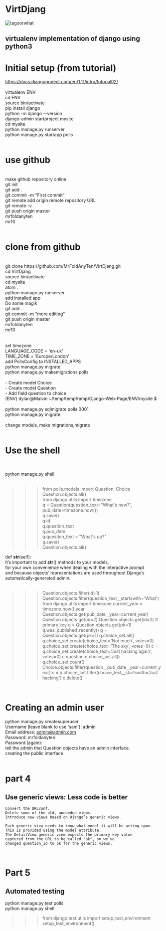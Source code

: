 # VirtDjang<br />
![tagoorwhat](/home/sam/Documents/temp/temp/VirtDjang/OlivettiM21.png)

## virtualenv implementation of django using python3<br />

# Initial setup (from tutorial)<br />

https://docs.djangoproject.com/en/1.11/intro/tutorial02/<br />
<br />
virtualenv ENV  <br />
cd ENV  <br />
source bin/activate<br />
pip install django<br />
python -m django --version<br />
django-admin startproject mysite<br />
cd mysite<br />
python manage.py runserver<br />
python manage.py startapp polls<br />
<br />

# use github<br />
<br />
make github repository online<br />
git init<br />
git add .<br />
git commit -m "First commit"<br />
git remote add origin remote repository URL<br />
git remote -v<br />
git push origin master<br />
mrfoldanyten<br />
mr10<br />
<br />

# clone from github<br />
<br />
git clone https://github.com/MrFoldAnyTen/VirtDjang.git<br />
cd VirtDjang<br />
source bin/activate <br />
cd mysite<br />
atom .<br />
python manage.py runserver<br />add installed app <br />
Do some magik<br />
git add .<br />
git commit -m "more editing"<br />
git push origin master<br />
mrfoldanyten<br />
mr10<br />
<br />
<br />
set timezone <br />
LANGUAGE_CODE = 'en-uk'<br />
TIME_ZONE = 'Europe/London'<br />
add PollsConfig to INSTALLED_APPS<br />
python manage.py migrate<br />
python manage.py makemigrations polls<br />
<br />
    - Create model Choice<br />
    - Create model Question<br />
    - Add field question to choice<br />
(ENV) dylan@Malvin ~/temp/temp/temp/Django-Web-Page/ENV/mysite $ <br />
<br />
python manage.py sqlmigrate polls 0001<br />
python manage.py migrate<br />
<br />
change models, make migrations,migrate<br />
<br />

# Use the shell<br />
<br />

python manage.py shell<br />
<br />

>>> from polls.models import Question, Choice <br />
>>> Question.objects.all()<br />
>>> from django.utils import timezone<br />
>>> q = Question(question_text="What's new?", pub_date=timezone.now())<br />
>>> q.save()<br />
>>> q.id<br />
>>> q.question_text<br />
>>> q.pub_date<br />
>>> q.question_text = "What's up?"<br />
>>> q.save()<br />
>>> Question.objects.all()<br />

def __str__(self):<br />
It’s important to add __str__() methods to your models, <br />
for your own convenience when dealing with the interactive prompt<br />
and because objects’ representations are used throughout Django’s automatically-generated admin.<br />
<br />

>>> Question.objects.filter(id=1)
>>> Question.objects.filter(question_text__startswith='What')
>>> from django.utils import timezone
>>> current_year = timezone.now().year
>>> Question.objects.get(pub_date__year=current_year)
>>> Question.objects.get(id=2)
>>> Question.objects.get(id=2)  # primary key
>>> q = Question.objects.get(pk=1)
>>> q.was_published_recently()
>>> q = Question.objects.get(pk=1)
>>> q.choice_set.all()
>>> q.choice_set.create(choice_text='Not much', votes=0)
>>> q.choice_set.create(choice_text='The sky', votes=0)
>>> c = q.choice_set.create(choice_text='Just hacking again', votes=0)
>>> c.question
>>> q.choice_set.all()
>>> q.choice_set.count()
>>> Choice.objects.filter(question__pub_date__year=current_year)
>>> c = q.choice_set.filter(choice_text__startswith='Just hacking')
>>> c.delete()
<br />

# Creating an admin user <br />

python manage.py createsuperuser<br />
Username (leave blank to use 'sam'): admin<br />
Email address: admin@admin.com<br />
Password: mrfoldanyten<br />
Password (again): <br />
tell the admin that Question objects have an admin interface. <br />
creating the public interface<br />
<br />

# part 4<br />
## Use generic views: Less code is better<br />
    Convert the URLconf.
    Delete some of the old, unneeded views.
    Introduce new views based on Django’s generic views.

    Each generic view needs to know what model it will be acting upon.
    This is provided using the model attribute.
    The DetailView generic view expects the primary key value
    captured from the URL to be called "pk", so we’ve
    changed question_id to pk for the generic views.
<br />

# Part 5<br />
## Automated testing <br />
python manage.py test polls<br />
python manage.py shell<br />

>>> from django.test.utils import setup_test_environment<br />
>>> setup_test_environment()

<br />
